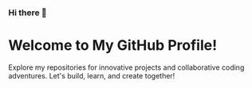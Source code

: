 ### Hi there 👋

# Welcome to My GitHub Profile!

Explore my repositories for innovative projects and collaborative coding adventures. Let's build, learn, and create together!
